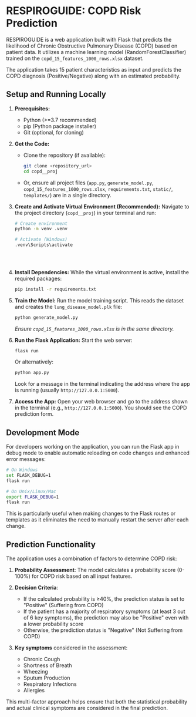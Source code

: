# RESPIROGUIDE: COPD Risk Prediction

RESPIROGUIDE is a web application built with Flask that predicts the likelihood of Chronic Obstructive Pulmonary Disease (COPD) based on patient data. It utilizes a machine learning model (RandomForestClassifier) trained on the `copd_15_features_1000_rows.xlsx` dataset.

The application takes 15 patient characteristics as input and predicts the COPD diagnosis (Positive/Negative) along with an estimated probability.

## Setup and Running Locally

1.  **Prerequisites:**
    *   Python (>=3.7 recommended)
    *   pip (Python package installer)
    *   Git (optional, for cloning)

2.  **Get the Code:**
    *   Clone the repository (if available):
        ```bash
        git clone <repository_url>
        cd copd__proj 
        ```
    *   Or, ensure all project files (`app.py`, `generate_model.py`, `copd_15_features_1000_rows.xlsx`, `requirements.txt`, `static/`, `templates/`) are in a single directory.

3.  **Create and Activate Virtual Environment (Recommended):**
    Navigate to the project directory (`copd__proj`) in your terminal and run:
    ```bash
    # Create environment
    python -m venv .venv
    
    # Activate (Windows)
    .venv\Scripts\activate
    
  
  

4.  **Install Dependencies:**
    While the virtual environment is active, install the required packages:
    ```bash
    pip install -r requirements.txt
    ```

5.  **Train the Model:**
    Run the model training script. This reads the dataset and creates the `lung_disease_model.plk` file:
    ```bash
    python generate_model.py
    ```
    *Ensure `copd_15_features_1000_rows.xlsx` is in the same directory.* 

6.  **Run the Flask Application:**
    Start the web server:
    ```bash
    flask run
    ```
    Or alternatively:
    ```bash
    python app.py
    ```
    Look for a message in the terminal indicating the address where the app is running (usually `http://127.0.0.1:5000`).

7.  **Access the App:**
    Open your web browser and go to the address shown in the terminal (e.g., `http://127.0.0.1:5000`). You should see the COPD prediction form.

## Development Mode

For developers working on the application, you can run the Flask app in debug mode to enable automatic reloading on code changes and enhanced error messages:

```bash
# On Windows
set FLASK_DEBUG=1
flask run

# On Unix/Linux/Mac
export FLASK_DEBUG=1
flask run
```

This is particularly useful when making changes to the Flask routes or templates as it eliminates the need to manually restart the server after each change.

## Prediction Functionality

The application uses a combination of factors to determine COPD risk:

1. **Probability Assessment**: The model calculates a probability score (0-100%) for COPD risk based on all input features.

2. **Decision Criteria**: 
   - If the calculated probability is ≥40%, the prediction status is set to "Positive" (Suffering from COPD)
   - If the patient has a majority of respiratory symptoms (at least 3 out of 6 key symptoms), the prediction may also be "Positive" even with a lower probability score
   - Otherwise, the prediction status is "Negative" (Not Suffering from COPD)

3. **Key symptoms** considered in the assessment:
   - Chronic Cough
   - Shortness of Breath
   - Wheezing
   - Sputum Production
   - Respiratory Infections
   - Allergies

This multi-factor approach helps ensure that both the statistical probability and actual clinical symptoms are considered in the final prediction.

